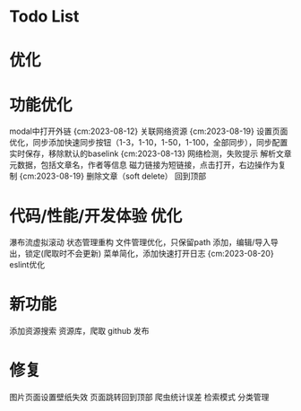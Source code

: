 # Todo List

# 优化
# 功能优化
modal中打开外链 {cm:2023-08-12}
关联网络资源 {cm:2023-08-19}
设置页面优化，同步添加快速同步按钮（1-3，1-10，1-50，1-100，全部同步），同步配置实时保存，移除默认的baselink {cm:2023-08-13}
网络检测，失败提示
解析文章元数据，包括文章名，作者等信息
磁力链接为短链接，点击打开，右边操作为复制 {cm:2023-08-19}
删除文章（soft delete）
回到顶部

# 代码/性能/开发体验 优化
瀑布流虚拟滚动
状态管理重构
文件管理优化，只保留path
添加，编辑/导入导出，锁定(爬取时不会更新)
菜单简化，添加快速打开日志 {cm:2023-08-20}
eslint优化

# 新功能
添加资源搜索
资源库，爬取
github 发布

# 修复
图片页面设置壁纸失效
页面跳转回到顶部
爬虫统计误差
检索模式
分类管理